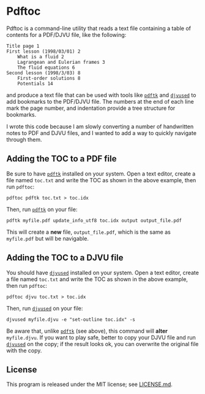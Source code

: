 # Pdftoc

Pdftoc is a command-line utility that reads a text file containing a table of contents for a PDF/DJVU file, like the following:

```
Title page 1
First lesson (1998/03/01) 2
    What is a fluid 2
    Lagrangean and Eulerian frames 3
    The fluid equations 6
Second lesson (1998/3/03) 8
    First-order solutions 8
    Potentials 14
```

and produce a text file that can be used with tools like [`pdftk`](https://www.pdflabs.com/tools/pdftk-server/) and [`djvused`](http://djvu.sourceforge.net/doc/man/djvused.html) to add bookmarks to the PDF/DJVU file. The numbers at the end of each line mark the page number, and indentation provide a tree structure for bookmarks.

I wrote this code because I am slowly converting a number of handwritten notes to PDF and DJVU files, and I wanted to add a way to quickly navigate through them.

## Adding the TOC to a PDF file

Be sure to have [`pdftk`](https://www.pdflabs.com/tools/pdftk-server/) installed on your system. Open a text editor, create a file named `toc.txt` and write the TOC as shown in the above example, then run `pdftoc`:

    pdftoc pdftk toc.txt > toc.idx
    
Then, run [`pdftk`](https://www.pdflabs.com/tools/pdftk-server/) on your file:

    pdftk myfile.pdf update_info_utf8 toc.idx output output_file.pdf
    
This will create a **new** file, `output_file.pdf`, which is the same as `myfile.pdf` but will be navigable.

## Adding the TOC to a DJVU file

You should have [`djvused`](http://djvu.sourceforge.net/doc/man/djvused.html) installed on your system. Open a text editor, create a file named `toc.txt` and write the TOC as shown in the above example, then run `pdftoc`:

    pdftoc djvu toc.txt > toc.idx
    
Then, run [`djvused`](http://djvu.sourceforge.net/doc/man/djvused.html) on your file:

    djvused myfile.djvu -e "set-outline toc.idx" -s
    
Be aware that, unlike [`pdftk`](https://www.pdflabs.com/tools/pdftk-server/) (see above), this command will **alter** `myfile.djvu`. If you want to play safe, better to copy your DJVU file and run [`djvused`](http://djvu.sourceforge.net/doc/man/djvused.html) on the copy; if the result looks ok, you can overwrite the original file with the copy.

## License

This program is released under the MIT license; see [LICENSE.md](./LICENSE.md).
